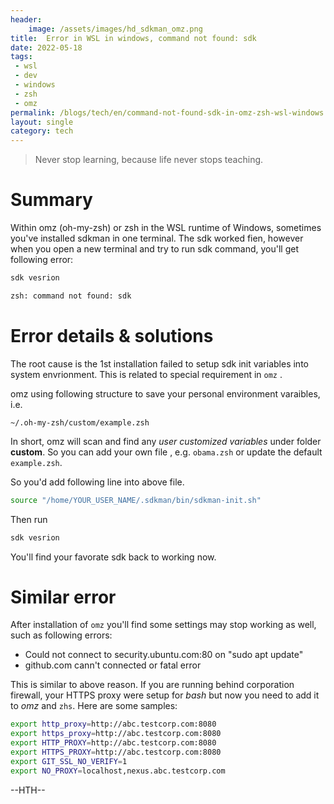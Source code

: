 ```yaml
---
header:
    image: /assets/images/hd_sdkman_omz.png
title:  Error in WSL in windows, command not found: sdk 
date: 2022-05-18
tags:
 - wsl
 - dev
 - windows
 - zsh
 - omz 
permalink: /blogs/tech/en/command-not-found-sdk-in-omz-zsh-wsl-windows
layout: single
category: tech
---
```


> Never stop learning, because life never stops teaching.

# Summary
Within omz (oh-my-zsh) or zsh in the WSL runtime of Windows, sometimes you've installed sdkman in one terminal. The sdk worked fien, however when you open a new terminal and try to run sdk command, you'll get following error:

```bash
sdk vesrion

zsh: command not found: sdk
```

# Error details & solutions

The root cause is the 1st installation failed to setup sdk init variables into system envrionment. This is related to special requirement in `omz` .

omz using following structure to save your personal environment varaibles, i.e. 

```
~/.oh-my-zsh/custom/example.zsh
```
In short, omz will scan and find any *user customized variables* under folder **custom**. 
So you can add your own file , e.g. `obama.zsh` or update the default `example.zsh`.

So you'd add following line into above file.

```bash
source "/home/YOUR_USER_NAME/.sdkman/bin/sdkman-init.sh"

```

Then run 
```bash
sdk vesrion
```
You'll find your favorate sdk back to working now.



# Similar error
After installation of `omz` you'll find some settings may stop working as well, such as following errors:

 -  Could not connect to security.ubuntu.com:80 on "sudo apt update"
 - github.com cann't connected or fatal error

This is similar to above reason. If you are running behind corporation firewall, your HTTPS proxy were setup for *bash* but now you need to add it to *omz* and `zhs`. Here are some samples:

```bash
export http_proxy=http://abc.testcorp.com:8080
export https_proxy=http://abc.testcorp.com:8080
export HTTP_PROXY=http://abc.testcorp.com:8080
export HTTPS_PROXY=http://abc.testcorp.com:8080
export GIT_SSL_NO_VERIFY=1
export NO_PROXY=localhost,nexus.abc.testcorp.com
```





--HTH--



